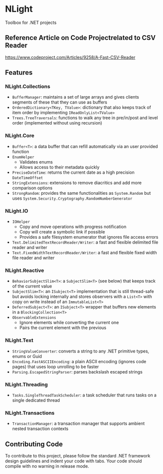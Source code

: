 # NLight
Toolbox for .NET projects

## Reference Article on Code Projectrelated to CSV Reader

https://www.codeproject.com/Articles/9258/A-Fast-CSV-Reader

## Features

### NLight.Collections

* `BufferManager`: maintains a set of large arrays and gives clients segments of these that they can use as buffers
* `OrderedDictionary<TKey, TValue>`: dictionary that also keeps track of item order by implementing `IReadOnlyList<TValue>`
* `Trees.TreeTraversals`: functions to walk any tree in pre/in/post and level order (implemented without using recursion)

### NLight.Core

* `Buffer<T>`: a data buffer that can refill automatically via an user provided function
* `EnumHelper`
  * Validates enums 
  * Allows access to their metadata quickly
* `PreciseDateTime`: returns the current date as a high precision `DateTimeOffset`
* `StringExtensions`: extensions to remove diacritics and add more comparison options
* `StrongRandom`: provides the same functionalities as `System.Random` but uses `System.Security.Cryptography.RandomNumberGenerator`

### NLight.IO

* `IOHelper`
  * Copy and move operations with progress notification
  * Copy will create a symbolic link if possible
  * Provides a safe filesystem enumerator that ignores file access errors
* `Text.DelimitedTextRecordReader/Writer`: a fast and flexible delimited file reader and writer
* `Text.FixedWidthTextRecordReader/Writer`: a fast and flexible fixed width file reader and writer

### NLight.Reactive

* `BehaviorSubjectSlim<T>`: a `SubjectSlim<T>` (see below) that keeps track of the current value
* `SubjectSlim<T>`: an `ISubject<T>` implementation that is still thread-safe but avoids locking internally and stores observers with a `List<T>` with copy on write instead of an `ImmutableList<T>`
* `DeferredSubject<T>`: an `ISubject<T>` wrapper that buffers new elements in a `BlockingCollection<T>`
* `ObservableExtensions`
  * Ignore elements while converting the current one
  * Pairs the current element with the previous

### NLight.Text

* `StringValueConverter`: converts a string to any .NET primitive types, enums or Guid
* `Encoding.FastASCIIEncoding`: a plain ASCII encoding (ignores code pages) that uses loop unrolling to be faster
* `Parsing.EscapedStringParser`: parses backslash escaped strings

### NLight.Threading

* `Tasks.SingleThreadTaskScheduler`: a task scheduler that runs tasks on a single dedicated thread

### NLight.Transactions

* `TransactionManager`: a transaction manager that supports ambient nested transaction contexts

## Contributing Code

To contribute to this project, please follow the standard .NET framework design guidelines and indent your code with tabs. Your code should compile with no warning in release mode.

